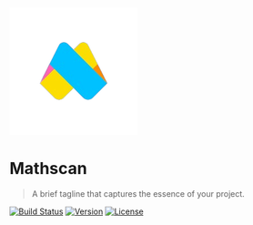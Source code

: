![Mathscan](src/images/mathscan-icon.png)

# Mathscan

> A brief tagline that captures the essence of your project.

[![Build Status](https://img.shields.io/badge/build-passing-brightgreen.svg)](Your-Build-Link) [![Version](https://img.shields.io/badge/version-1.0.0-blue.svg)](Your-Project-Link) [![License](https://img.shields.io/badge/license-MIT-green.svg)](Your-License-Link)